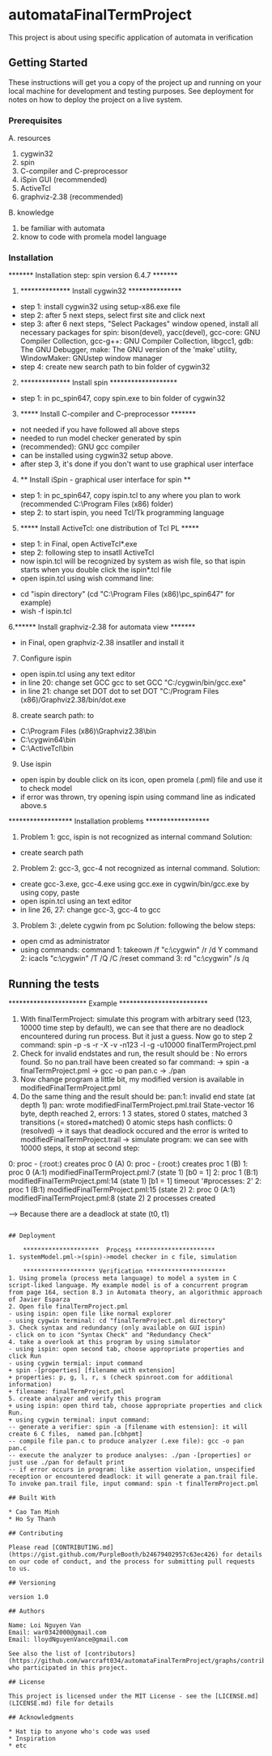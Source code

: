 # automataFinalTermProject

This project is about using specific application of automata in
verification

## Getting Started

These instructions will get you a copy of the project up and running on your local machine for development and testing purposes. See deployment for notes on how to deploy the project on a live system.

### Prerequisites

A. resources
1. cygwin32
2. spin
3. C-compiler and C-preprocessor
4. iSpin GUI (recommended)
5. ActiveTcl
6. graphviz-2.38 (recommended)

B. knowledge
1. be familiar with automata
2. know to code with promela model language

### Installation

  ******* Installation step: spin version 6.4.7 *******

1. ************** Install cygwin32 ***************
- step 1: install cygwin32 using setup-x86.exe file
- step 2: after 5 next steps, select first site and click next
- step 3: after 6 next steps, "Select Packages" window opened, install all necessary packages for spin: bison(devel), yacc(devel), gcc-core: GNU Compiler Collection, gcc-g++: GNU Compiler Collection, libgcc1, gdb: The GNU Debugger, make: The GNU version of the 'make' utility, WindowMaker: GNUstep window manager
- step 4: create new search path to bin folder of cygwin32

2. ************** Install spin *******************
- step 1: in pc_spin647, copy spin.exe to bin folder of cygwin32

3. ***** Install C-compiler and C-preprocessor *******
- not needed if you have followed all above steps
- needed to run model checker generated by spin
- (recommended): GNU gcc compiler
- can be installed using cygwin32 setup above.
- after step 3, it's done if you don't want to use graphical user interface
4. ** Install iSpin - graphical user interface for spin **
- step 1: in pc_spin647, copy ispin.tcl to any where you plan to work (recommended C:\Program Files (x86) folder)
- step 2: to start ispin, you need Tcl/Tk programming language

5. ***** Install ActiveTcl: one distribution of Tcl PL *****
- step 1: in Final, open ActiveTcl*.exe
- step 2: following step to insatll ActiveTcl
- now ispin.tcl will be recognized by system as wish file, so that ispin starts when you double click the ispin*.tcl file
- open ispin.tcl using wish command line: 
+ cd "ispin directory" (cd "C:\Program Files (x86)\pc_spin647" for example)
+ wish -f ispin.tcl

6.****** Install graphviz-2.38 for automata view *******
- in Final, open graphviz-2.38 insatller and install it

7. Configure ispin
- open ispin.tcl using any text editor
- in line 20: change set GCC gcc to set GCC "C:/cygwin/bin/gcc.exe"
- in line 21: change set DOT dot to set DOT "C:/Program Files (x86)/Graphviz2.38/bin/dot.exe

8. create search path: to 
- C:\Program Files (x86)\Graphviz2.38\bin
- C:\cygwin64\bin
- C:\ActiveTcl\bin

9. Use ispin
- open ispin by double click on its icon, open promela (.pml) file and use it to check model
- if error was thrown, try opening ispin using command line as indicated above.s

****************** Installation problems ******************

1. Problem 1: gcc, ispin is not recognized as internal command
Solution:
- create search path

2. Problem 2: gcc-3, gcc-4 not recognized as internal command.
Solution:
- create gcc-3.exe, gcc-4.exe using gcc.exe in cygwin/bin/gcc.exe by using copy, paste
- open ispin.tcl using an text editor
- in line 26, 27: change gcc-3, gcc-4 to gcc

3. Problem 3: ,delete cygwin from pc
Solution: following the below steps:
- open cmd as administrator
- using commands:
command 1: takeown /f "c:\cygwin" /r /d Y
command 2: icacls "c:\cygwin" /T /Q /C /reset
command 3: rd "c:\cygwin" /s /q

## Running the tests

  ********************** Example *************************
  
1. With finalTermProject: simulate this program with arbitrary seed (123, 10000 time step by default), we can see that there are no deadlock encountered during run process. But it just a guess. Now go to step 2
command: spin -p -s -r -X -v -n123 -l -g -u10000 finalTermProject.pml
2. Check for invalid endstates and run, the result should be : No errors found. So no pan.trail have been created so far
command:
-> spin -a finalTermProject.pml
-> gcc -o pan pan.c
-> ./pan
3. Now change program a little bit, my modified version is available in modifiedFinalTermProject.pml
4. Do the same thing and the result should be: 
pan:1: invalid end state (at depth 1)
pan: wrote modifiedFinalTermProject.pml.trail
State-vector 16 byte, depth reached 2, errors: 1
        3 states, stored
        0 states, matched
        3 transitions (= stored+matched)
        0 atomic steps
hash conflicts:         0 (resolved)
-> it says that deadlock occured and the error is writed to modifiedFinalTermProject.trail
-> simulate program: we can see with 10000 steps, it stop at second step:

  0:	proc  - (:root:) creates proc  0 (A)
  0:	proc  - (:root:) creates proc  1 (B)
  1:	proc  0 (A:1) modifiedFinalTermProject.pml:7 (state 1)	[b0 = 1]
  2:	proc  1 (B:1) modifiedFinalTermProject.pml:14 (state 1)	[b1 = 1]
timeout
 '#processes: 2'
  2:	proc  1 (B:1) modifiedFinalTermProject.pml:15 (state 2)
  2:	proc  0 (A:1) modifiedFinalTermProject.pml:8 (state 2)
2 processes created

--> Because there are a deadlock at state (t0, t1)
```

## Deployment

    *********************  Process **********************
1. systemModel.pml->(spin)->model checker in c file, simulation

    ******************** Verification **********************
1. Using promela (process meta language) to model a system in C script-liked language. My example model is of a concurrent program from page 164, section 8.3 in Automata theory, an algorithmic approach of Javier Esparza
2. Open file finalTermProject.pml
- using ispin: open file like normal explorer
- using cygwin terminal: cd "finalTermProject.pml directory"
3. Check syntax and redundancy (only available on GUI ispin)
- click on to icon "Syntax Check" and "Redundancy Check"
4. take a overlook at this program by using simulator
- using ispin: open second tab, choose appropriate properties and click Run
- using cygwin termial: input command
+ spin -[properties] [filename with extension]
+ properties: p, g, l, r, s (check spinroot.com for additional information)
+ filename: finalTermProject.pml
5. create analyzer and verify this program
+ using ispin: open third tab, choose appropriate properties and click Run.
+ using cygwin terminal: input command:
-- generate a verifier: spin -a [filename with estension]: it will create 6 C files,  named pan.[cbhpmt]
-- compile file pan.c to produce analyzer (.exe file): gcc -o pan pan.c
-- execute the analyzer to produce analyses: ./pan -[properties] or just use ./pan for default print
-- if error occurs in program: like assertion violation, unspecified reception or encountered deadlock: it will generate a pan.trail file. To invoke pan.trail file, input command: spin -t finalTermProject.pml

## Built With

* Cao Tan Minh
* Ho Sy Thanh

## Contributing

Please read [CONTRIBUTING.md](https://gist.github.com/PurpleBooth/b24679402957c63ec426) for details on our code of conduct, and the process for submitting pull requests to us.

## Versioning

version 1.0

## Authors

Name: Loi Nguyen Van
Email: war0342000@gmail.com
Email: lloydNguyenVance@gmail.com

See also the list of [contributors](https://github.com/warcraft034/automataFinalTermProject/graphs/contributors) who participated in this project.

## License

This project is licensed under the MIT License - see the [LICENSE.md](LICENSE.md) file for details

## Acknowledgments

* Hat tip to anyone who's code was used
* Inspiration
* etc